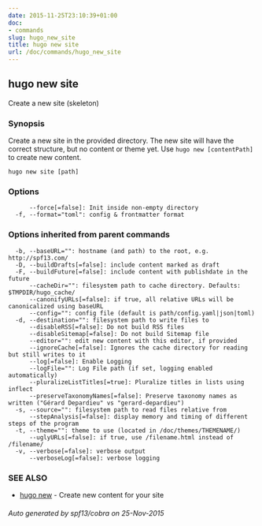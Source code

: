 ```yaml
---
date: 2015-11-25T23:10:39+01:00
doc:
- commands
slug: hugo_new_site
title: hugo new site
url: /doc/commands/hugo_new_site
---
```


## hugo new site

Create a new site (skeleton)

### Synopsis


Create a new site in the provided directory.
The new site will have the correct structure, but no content or theme yet.
Use `hugo new [contentPath]` to create new content.

```
hugo new site [path]
```

### Options

```
      --force[=false]: Init inside non-empty directory
  -f, --format="toml": config & frontmatter format
```

### Options inherited from parent commands

```
  -b, --baseURL="": hostname (and path) to the root, e.g. http://spf13.com/
  -D, --buildDrafts[=false]: include content marked as draft
  -F, --buildFuture[=false]: include content with publishdate in the future
      --cacheDir="": filesystem path to cache directory. Defaults: $TMPDIR/hugo_cache/
      --canonifyURLs[=false]: if true, all relative URLs will be canonicalized using baseURL
      --config="": config file (default is path/config.yaml|json|toml)
  -d, --destination="": filesystem path to write files to
      --disableRSS[=false]: Do not build RSS files
      --disableSitemap[=false]: Do not build Sitemap file
      --editor="": edit new content with this editor, if provided
      --ignoreCache[=false]: Ignores the cache directory for reading but still writes to it
      --log[=false]: Enable Logging
      --logFile="": Log File path (if set, logging enabled automatically)
      --pluralizeListTitles[=true]: Pluralize titles in lists using inflect
      --preserveTaxonomyNames[=false]: Preserve taxonomy names as written ("Gérard Depardieu" vs "gerard-depardieu")
  -s, --source="": filesystem path to read files relative from
      --stepAnalysis[=false]: display memory and timing of different steps of the program
  -t, --theme="": theme to use (located in /doc/themes/THEMENAME/)
      --uglyURLs[=false]: if true, use /filename.html instead of /filename/
  -v, --verbose[=false]: verbose output
      --verboseLog[=false]: verbose logging
```

### SEE ALSO
* [hugo new](/doc/commands/hugo_new/)	 - Create new content for your site

###### Auto generated by spf13/cobra on 25-Nov-2015
